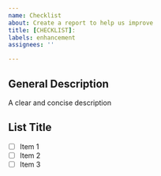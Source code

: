 ```yaml
---
name: Checklist
about: Create a report to help us improve
title: [CHECKLIST]:
labels: enhancement
assignees: ''

---
```


## General Description
A clear and concise description

## List Title
- [ ] Item 1
- [ ] Item 2
- [ ] Item 3
